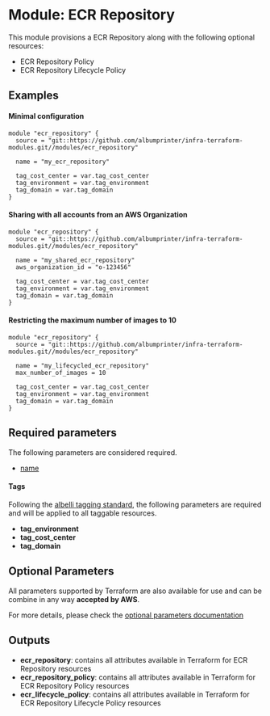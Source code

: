 # Module: ECR Repository

This module provisions a ECR Repository along with the following optional resources:

* ECR Repository Policy
* ECR Repository Lifecycle Policy

## Examples 

#### Minimal configuration
```
module "ecr_repository" {
  source = "git::https://github.com/albumprinter/infra-terraform-modules.git//modules/ecr_repository"

  name = "my_ecr_repository"
  
  tag_cost_center = var.tag_cost_center
  tag_environment = var.tag_environment
  tag_domain = var.tag_domain
}
```

#### Sharing with all accounts from an AWS Organization
```
module "ecr_repository" {
  source = "git::https://github.com/albumprinter/infra-terraform-modules.git//modules/ecr_repository"

  name = "my_shared_ecr_repository"
  aws_organization_id = "o-123456"
  
  tag_cost_center = var.tag_cost_center
  tag_environment = var.tag_environment
  tag_domain = var.tag_domain
}
```

#### Restricting the maximum number of images to 10
```
module "ecr_repository" {
  source = "git::https://github.com/albumprinter/infra-terraform-modules.git//modules/ecr_repository"

  name = "my_lifecycled_ecr_repository"
  max_number_of_images = 10
  
  tag_cost_center = var.tag_cost_center
  tag_environment = var.tag_environment
  tag_domain = var.tag_domain
}
```

## Required parameters

The following parameters are considered required.

* [name](https://www.terraform.io/docs/providers/aws/r/ecr_repository.html#name)

#### Tags
Following the [albelli tagging standard](https://wiki.albelli.net/wiki/Albelli_AWS_Tagging_standards), the following parameters are required and will be applied to all taggable resources.

* **tag_environment**
* **tag_cost_center**
* **tag_domain**

## Optional Parameters

All parameters supported by Terraform are also available for use and can be combine in any way **accepted by AWS**.

For more details, please check the [optional parameters documentation](docs/optional_parameters.md)

## Outputs

* **ecr_repository**: contains all attributes available in Terraform for ECR Repository resources
* **ecr_repository_policy**: contains all attributes available in Terraform for ECR Repository Policy resources
* **ecr_lifecycle_policy**: contains all attributes available in Terraform for ECR Repository Lifecycle Policy resources
